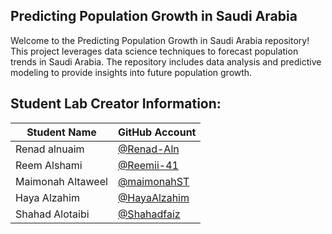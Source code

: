 ## Predicting Population Growth in Saudi Arabia

Welcome to the Predicting Population Growth in Saudi Arabia repository! This project leverages data science techniques to forecast population trends in Saudi Arabia. The repository includes data analysis and  predictive modeling to provide insights into future population growth.


  ## Student Lab Creator Information:

| Student Name       | GitHub Account    |
|--------------------|-------------------|
| Renad alnuaim      | [@Renad-Aln](https://github.com/Renad-Aln) |
| Reem Alshami       | [@Reemii-41](https://github.com/Reemii-41) |
| Maimonah Altaweel  | [@maimonahST](https://github.com/maimonahST) |
| Haya Alzahim       | [@HayaAlzahim](https://github.com/HayaAlzahim) |
| Shahad Alotaibi    | [@Shahadfaiz](https://github.com/Shahadfaiz) |
